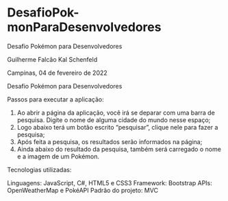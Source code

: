 # DesafioPok-monParaDesenvolvedores

Desafio Pokémon para Desenvolvedores



Guilherme Falcão Kal Schenfeld



Campinas, 04 de fevereiro de 2022






Desafio Pokémon para Desenvolvedores


Passos para executar a aplicação:

1.	Ao abrir a página da aplicação, você irá se deparar com uma barra de pesquisa. Digite o nome de alguma cidade do mundo nesse espaço;
2.	Logo abaixo terá um botão escrito “pesquisar”, clique nele para fazer a pesquisa;
3.	Após feita a pesquisa, os resultados serão informados na página;
4.	Ainda abaixo do resultado da pesquisa, também será carregado o nome e a imagem de um Pokémon.






Tecnologias utilizadas:

Linguagens: JavaScript, C#, HTML5 e CSS3
Framework: Bootstrap
APIs: OpenWeatherMap e PokéAPI
Padrão do projeto: MVC

		



